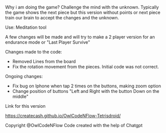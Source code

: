 Why i am doing the game?
Challenge the mind with the unknown. Typically the game shows the next piece but this version without points or next piece train our brain to accept the changes and the unknown.

Use: Meditation tool

A few changes will be made and will try to make a 2 player version for an endurance mode or "Last Player Survive"



Changes made to the code:

- Removed Lines from the board
- Fix the rotation movement from the pieces. Initial code was not correct.


Ongoing changes:
- Fix bug on Iphone when tap 2 times on the buttons, making zoom option
- Change position of buttons "Left and Right with the button Down on the middle"


Link for this version

https://createcash.github.io/OwlCodeNFlow-Tetrisdroid/



Copyright @OwlCodeNFlow
Code created with the help of Chatgpt
